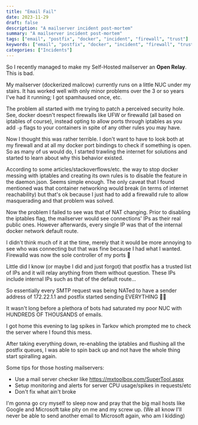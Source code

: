 ```yaml
---
title: "Email Fail"
date: 2023-11-29
draft: false
description: "A mailserver incident post-mortem"
summary: "A mailserver incident post-mortem"
tags: ["email", "postfix", "docker", "incident", "firewall", "trust"]
keywords: ["email", "postfix", "docker", "incident", "firewall", "trust"]
categories: ["Incidents"]
---
```

So I recently managed to make my Self-Hosted mailserver an **Open Relay**. This is bad.

My mailserver (dockerized mailcow) currently runs on a little NUC under my stairs. It has worked well with only minor problems over the 3 or so years I've had it running; I got spamhaused once, etc.

The problem all started with me trying to patch a perceived security hole. See, docker doesn't respect firewalls like UFW or firewalld (all based on iptables of course), instead opting to allow ports through iptables as you add `-p` flags to your containers in spite of any other rules you may have.

Now I thought this was rather terrible. I don't want to have to look both at my firewall and at all my docker port bindings to check if something is open. So as many of us would do, I started trawling the internet for solutions and started to learn about why this behavior existed.

According to some articles/stackoverflows/etc. the way to stop docker messing with iptables and creating its own rules is to disable the feature in the daemon.json. Seems simple enough. The only caveat that I found mentioned was that container networking would break (in terms of internet reachability) but that's ok because I just had to add a firewalld rule to allow masquerading and that problem was solved.

Now the problem I failed to see was that of NAT changing. Prior to disabling the iptables flag, the mailserver would see connections' IPs as their real public ones. However afterwards, every single IP was that of the internal docker network default route.

I didn't think much of it at the time, merely that it would be more annoying to see who was connecting but that was fine because I had what I wanted. Firewalld was now the sole controller of my ports 🎉

Little did I know (or maybe I did and just forgot) that postfix has a trusted list of IPs and it will relay anything from them without question. These IPs include internal IPs such as that of the default route...

So essentially every SMTP request was being NATed to have a sender address of 172.22.1.1 and postfix started sending EVERYTHING 😵‍💫

It wasn't long before a plethora of bots had saturated my poor NUC with HUNDREDS OF THOUSANDS of emails.

I got home this evening to lag spikes in Tarkov which prompted me to check the server where I found this mess.

After taking everything down, re-enabling the iptables and flushing all the postfix queues, I was able to spin back up and not have the whole thing start spiralling again.

Some tips for those hosting mailservers:

- Use a mail server checker like https://mxtoolbox.com/SuperTool.aspx
- Setup monitoring and alerts for server CPU usage/spikes in requests/etc
- Don't fix what ain't broke

I'm gonna go cry myself to sleep now and pray that the big mail hosts like Google and Microsoft take pity on me and my screw up. (We all know I'll never be able to send another email to Microsoft again, who am I kidding)